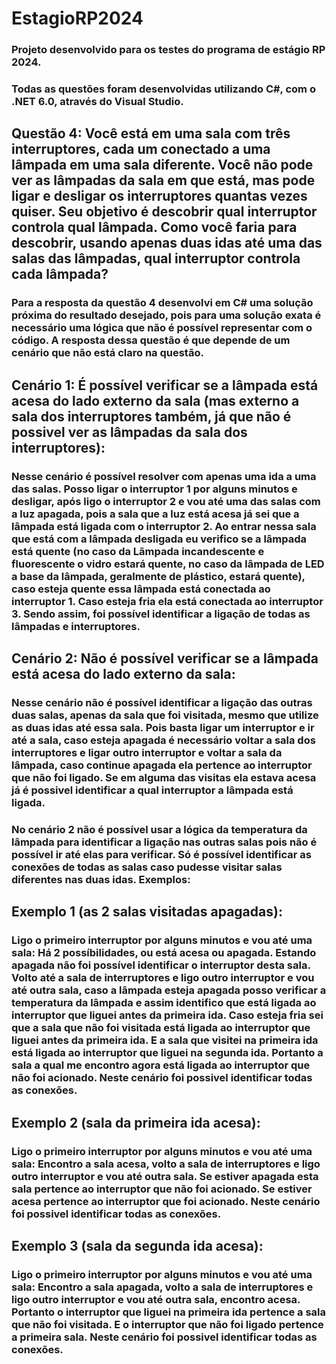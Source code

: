 # EstagioRP2024

### Projeto desenvolvido para os testes do programa de estágio RP 2024.
### Todas as questões foram desenvolvidas utilizando C#, com o .NET 6.0, através do Visual Studio.

## Questão 4: Você está em uma sala com três interruptores, cada um conectado a uma lâmpada em uma sala diferente. Você não pode ver as lâmpadas da sala em que está, mas pode ligar e desligar os interruptores quantas vezes quiser. Seu objetivo é descobrir qual interruptor controla qual lâmpada. Como você faria para descobrir, usando apenas duas idas até uma das salas das lâmpadas, qual interruptor controla cada lâmpada?

### Para a resposta da questão 4 desenvolvi em C# uma solução próxima do resultado desejado, pois para uma solução exata é necessário uma lógica que não é possível representar com o código. A resposta dessa questão é que depende de um cenário que não está claro na questão.
## Cenário 1: É possível verificar se a lâmpada está acesa do lado externo da sala (mas externo a sala dos interruptores também, já que não é possivel ver as lâmpadas da sala dos interruptores): 
### Nesse cenário é possível resolver com apenas uma ida a uma das salas. Posso ligar o interruptor 1 por alguns minutos e desligar, após ligo o interruptor 2 e vou até uma das salas com a luz apagada, pois a sala que a luz está acesa já sei que a lâmpada está ligada com o interruptor 2. Ao entrar nessa sala que está com a lâmpada desligada eu verifico se a lâmpada está quente (no caso da Lãmpada incandescente e fluorescente o vidro estará quente, no caso da lâmpada de LED a base da lâmpada, geralmente de plástico, estará quente), caso esteja quente essa lâmpada está conectada ao interruptor 1. Caso esteja fria ela está conectada ao interruptor 3. Sendo assim, foi possível identificar a ligação de todas as lâmpadas e interruptores.
## Cenário 2: Não é possível verificar se a lâmpada está acesa do lado externo da sala: 
### Nesse cenário não é possível identificar a ligação das outras duas salas, apenas da sala que foi visitada, mesmo que utilize as duas idas até essa sala. Pois basta ligar um interruptor e ir até a sala, caso esteja apagada é necessário voltar a sala dos interruptores e ligar outro interruptor e voltar a sala da lâmpada, caso continue apagada ela pertence ao interruptor que não foi ligado. Se em alguma das visitas ela estava acesa já é possivel identificar a qual interruptor a lâmpada está ligada.
### No cenário 2 não é possível usar a lógica da temperatura da lâmpada para identificar a ligação nas outras salas pois não é possível ir até elas para verificar. Só é possível identificar as conexões de todas as salas caso pudesse visitar salas diferentes nas duas idas. Exemplos:
## Exemplo 1 (as 2 salas visitadas apagadas): 
### Ligo o primeiro interruptor por alguns minutos e vou até uma sala: Há 2 possíbilidades, ou está acesa ou apagada. Estando apagada não foi possível identificar o interruptor desta sala. Volto até a sala de interruptores e ligo outro interruptor e vou até outra sala, caso a lâmpada esteja apagada posso verificar a temperatura da lâmpada e assim identifico que está ligada ao interruptor que liguei antes da primeira ida. Caso esteja fria sei que a sala que não foi visitada está ligada ao interruptor que liguei antes da primeira ida. E a sala que visitei na primeira ida está ligada ao interruptor que liguei na segunda ida. Portanto a sala a qual me encontro agora está ligada ao interruptor que não foi acionado. Neste cenário foi possivel identificar todas as conexões.
## Exemplo 2 (sala da primeira ida acesa):  
### Ligo o primeiro interruptor por alguns minutos e vou até uma sala: Encontro a sala acesa, volto a sala de interruptores e ligo outro interruptor e vou até outra sala. Se estiver apagada esta sala pertence ao interruptor que não foi acionado. Se estiver acesa pertence ao interruptor que foi acionado. Neste cenário foi possivel identificar todas as conexões.
## Exemplo 3 (sala da segunda ida acesa): 
### Ligo o primeiro interruptor por alguns minutos e vou até uma sala: Encontro a sala apagada, volto a sala de interruptores e ligo outro interruptor e vou até outra sala, encontro acesa. Portanto o interruptor que liguei na primeira ida pertence a sala que não foi visitada. E o interruptor que não foi ligado pertence a primeira sala. Neste cenário foi possivel identificar todas as conexões.

